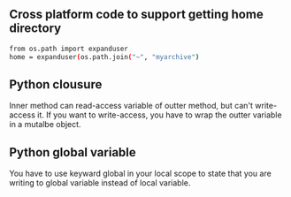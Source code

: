 ## Cross platform code to support getting home directory
```sh
from os.path import expanduser
home = expanduser(os.path.join("~", "myarchive")
```

## Python clousure
 Inner method can read-access variable of outter method, but can't write-access it. If you want to write-access, you have to wrap the outter variable in a mutalbe object.

## Python global variable
You have to use keyward global in your local scope to state that you are writing to global variable instead of local variable.
